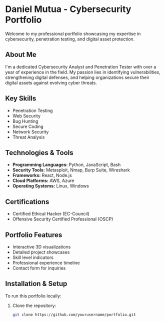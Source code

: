 # Daniel Mutua - Cybersecurity Portfolio

Welcome to my professional portfolio showcasing my expertise in cybersecurity, penetration testing, and digital asset protection.

## About Me
I'm a dedicated Cybersecurity Analyst and Penetration Tester with over a year of experience in the field. My passion lies in identifying vulnerabilities, strengthening digital defenses, and helping organizations secure their digital assets against evolving cyber threats.

## Key Skills
- Penetration Testing
- Web Security
- Bug Hunting
- Secure Coding
- Network Security
- Threat Analysis

## Technologies & Tools
- **Programming Languages:** Python, JavaScript, Bash
- **Security Tools:** Metasploit, Nmap, Burp Suite, Wireshark
- **Frameworks:** React, Node.js
- **Cloud Platforms:** AWS, Azure
- **Operating Systems:** Linux, Windows

## Certifications
- Certified Ethical Hacker (EC-Council)
- Offensive Security Certified Professional (OSCP)

## Portfolio Features
- Interactive 3D visualizations
- Detailed project showcases
- Skill level indicators
- Professional experience timeline
- Contact form for inquiries

## Installation & Setup
To run this portfolio locally:

1. Clone the repository:
   ```bash
   git clone https://github.com/yourusername/portfolio.git